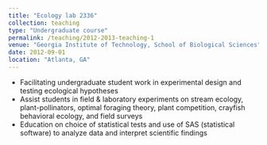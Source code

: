 ```yaml
---
title: "Ecology lab 2336"
collection: teaching
type: "Undergraduate course"
permalink: /teaching/2012-2013-teaching-1
venue: "Georgia Institute of Technology, School of Biological Sciences"
date: 2012-09-01
location: "Atlanta, GA"
---
```


* Facilitating undergraduate student work in experimental design and testing ecological hypotheses
* Assist students in field & laboratory experiments on stream ecology, plant-pollinators, optimal foraging theory, plant competition, crayfish behavioral ecology, and field surveys
* Education on choice of statistical tests and use of SAS (statistical software) to analyze data and interpret scientific findings
